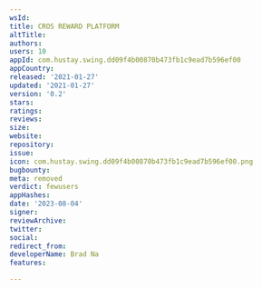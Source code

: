```yaml
---
wsId: 
title: CROS REWARD PLATFORM
altTitle: 
authors: 
users: 10
appId: com.hustay.swing.dd09f4b00870b473fb1c9ead7b596ef00
appCountry: 
released: '2021-01-27'
updated: '2021-01-27'
version: '0.2'
stars: 
ratings: 
reviews: 
size: 
website: 
repository: 
issue: 
icon: com.hustay.swing.dd09f4b00870b473fb1c9ead7b596ef00.png
bugbounty: 
meta: removed
verdict: fewusers
appHashes: 
date: '2023-08-04'
signer: 
reviewArchive: 
twitter: 
social: 
redirect_from: 
developerName: Brad Na
features: 

---
```


